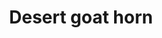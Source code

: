 ---
layout: item
title: Desert goat horn
item-id: 9735
datatable: true
id: 9735
name: "Desert goat horn"
members: true
lowalch: 4
highalch: 7
examine: "Not much good for blowing."
monsters:
  - id: 319
    name: "Corporeal Beast"
    members: true
    combat_level: 785
    wiki_url: "https://oldschool.runescape.wiki/w/Corporeal_Beast"
    drops:
      - quantity: "120"
        rarity: 0.033203125
        drop_requirements: null
  - id: 499
    name: "Thermonuclear smoke devil"
    members: true
    combat_level: 301
    wiki_url: "https://oldschool.runescape.wiki/w/Thermonuclear_smoke_devil"
    drops:
      - quantity: "50"
        rarity: 0.015625
        drop_requirements: null
  - id: 794
    name: "Scarab mage"
    members: true
    combat_level: 93
    wiki_url: "https://oldschool.runescape.wiki/w/Scarab_mage#Level_93"
    drops:
      - quantity: "6"
        rarity: 0.015625
        drop_requirements: null
  - id: 795
    name: "Locust rider"
    members: true
    combat_level: 106
    wiki_url: "https://oldschool.runescape.wiki/w/Locust_rider#Lancer"
    drops:
      - quantity: "6"
        rarity: 0.015625
        drop_requirements: null
  - id: 796
    name: "Locust rider"
    members: true
    combat_level: 98
    wiki_url: "https://oldschool.runescape.wiki/w/Locust_rider#Ranger"
    drops:
      - quantity: "6"
        rarity: 0.015625
        drop_requirements: null
  - id: 799
    name: "Scarab mage"
    members: true
    combat_level: 66
    wiki_url: "https://oldschool.runescape.wiki/w/Scarab_mage#Level_66_(Quest)"
    drops:
      - quantity: "6"
        rarity: 0.015625
        drop_requirements: null
  - id: 800
    name: "Locust rider"
    members: true
    combat_level: 68
    wiki_url: "https://oldschool.runescape.wiki/w/Locust_rider#Lancer_(Quest)"
    drops:
      - quantity: "6"
        rarity: 0.015625
        drop_requirements: null
  - id: 1792
    name: "Goat"
    members: true
    combat_level: 23
    wiki_url: "https://oldschool.runescape.wiki/w/Goat#Brown"
    drops:
      - quantity: "1"
        rarity: 1
        drop_requirements: null
  - id: 1794
    name: "Billy Goat"
    members: true
    combat_level: 33
    wiki_url: "https://oldschool.runescape.wiki/w/Billy_Goat#Brown"
    drops:
      - quantity: "1"
        rarity: 1
        drop_requirements: null
---